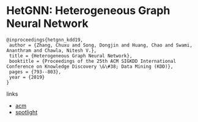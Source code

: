 # HetGNN: Heterogeneous Graph Neural Network

```
@inproceedings{hetgnn_kdd19,
 author = {Zhang, Chuxu and Song, Dongjin and Huang, Chao and Swami, Ananthram and Chawla, Nitesh V.},
 title = {Heterogeneous Graph Neural Network},
 booktitle = {Proceedings of the 25th ACM SIGKDD International Conference on Knowledge Discovery \&\#38; Data Mining (KDD)},
 pages = {793--803},
 year = {2019}
}
```

links
- [acm](https://dl.acm.org/citation.cfm?id=3330961)
- [spotlight](https://www.youtube.com/watch?v=GMDlfJT0nPc)
